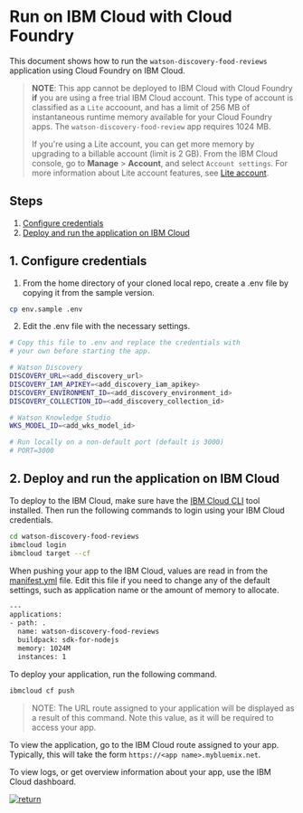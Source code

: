 # Run on IBM Cloud with Cloud Foundry

This document shows how to run the `watson-discovery-food-reviews` application using Cloud Foundry on IBM Cloud.

> **NOTE**: This app cannot be deployed to IBM Cloud with Cloud Foundry **if** you are using a free trial IBM Cloud account. This type of account is classified as a `Lite` accoount, and has a limit of 256 MB of instantaneous runtime memory available for your Cloud Foundry apps. The `watson-discovery-food-review` app requires 1024 MB.
>
> If you're using a Lite account, you can get more memory by upgrading to a billable account (limit is 2 GB). From the IBM Cloud console, go to **Manage** > **Account**, and select `Account settings`. For more information about Lite account features, see [Lite account](https://cloud.ibm.com/docs/account?topic=account-accounts#liteaccount).

## Steps

1. [Configure credentials](#1-configure-credentials)
1. [Deploy and run the application on IBM Cloud](#2-deploy-and-run-the-application-on-ibm-cloud)

## 1. Configure credentials

1. From the home directory of your cloned local repo, create a .env file by copying it from the sample version.

```bash
cp env.sample .env
```

2. Edit the .env file with the necessary settings.

```bash
# Copy this file to .env and replace the credentials with
# your own before starting the app.

# Watson Discovery
DISCOVERY_URL=<add_discovery_url>
DISCOVERY_IAM_APIKEY=<add_discovery_iam_apikey>
DISCOVERY_ENVIRONMENT_ID=<add_discovery_environment_id>
DISCOVERY_COLLECTION_ID=<add_discovery_collection_id>

# Watson Knowledge Studio
WKS_MODEL_ID=<add_wks_model_id>

# Run locally on a non-default port (default is 3000)
# PORT=3000
```

## 2. Deploy and run the application on IBM Cloud

To deploy to the IBM Cloud, make sure have the [IBM Cloud CLI](https://cloud.ibm.com/docs/cli/reference/bluemix_cli/get_started.html#getting-started) tool installed. Then run the following commands to login using your IBM Cloud credentials.

```bash
cd watson-discovery-food-reviews
ibmcloud login
ibmcloud target --cf
```

When pushing your app to the IBM Cloud, values are read in from the [manifest.yml](manifest.yml) file. Edit this file if you need to change any of the default settings, such as application name or the amount of memory to allocate.

```bash
---
applications:
- path: .
  name: watson-discovery-food-reviews
  buildpack: sdk-for-nodejs
  memory: 1024M
  instances: 1
```

To deploy your application, run the following command.

```bash
ibmcloud cf push
```

> NOTE: The URL route assigned to your application will be displayed as a result of this command. Note this value, as it will be required to access your app.

To view the application, go to the IBM Cloud route assigned to your app. Typically, this will take the form `https://<app name>.mybluemix.net`.

To view logs, or get overview information about your app, use the IBM Cloud dashboard.

[![return](https://raw.githubusercontent.com/IBM/pattern-utils/master/deploy-buttons/return.png)](https://github.com/IBM/watson-discovery-food-reviews#sample-ui-layout)
